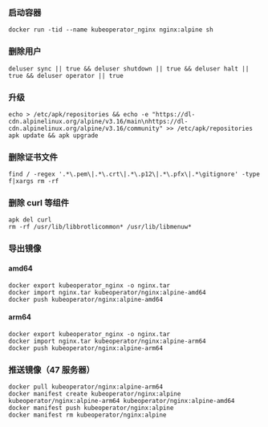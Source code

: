 ### 启动容器
```shell
docker run -tid --name kubeoperator_nginx nginx:alpine sh
```
### 删除用户
```shell
deluser sync || true && deluser shutdown || true && deluser halt || true && deluser operator || true
```
### 升级
```shell
echo > /etc/apk/repositories && echo -e "https://dl-cdn.alpinelinux.org/alpine/v3.16/main\nhttps://dl-cdn.alpinelinux.org/alpine/v3.16/community" >> /etc/apk/repositories
apk update && apk upgrade
```
### 删除证书文件
```shell
find / -regex '.*\.pem\|.*\.crt\|.*\.p12\|.*\.pfx\|.*\gitignore' -type f|xargs rm -rf
```
### 删除 curl 等组件
```shell
apk del curl
rm -rf /usr/lib/libbrotlicommon* /usr/lib/libmenuw*
```
### 导出镜像
#### amd64
```shell
docker export kubeoperator_nginx -o nginx.tar
docker import nginx.tar kubeoperator/nginx:alpine-amd64
docker push kubeoperator/nginx:alpine-amd64
```
#### arm64
```shell
docker export kubeoperator_nginx -o nginx.tar
docker import nginx.tar kubeoperator/nginx:alpine-arm64
docker push kubeoperator/nginx:alpine-arm64
```
### 推送镜像（47 服务器）
```shell
docker pull kubeoperator/nginx:alpine-arm64
docker manifest create kubeoperator/nginx:alpine kubeoperator/nginx:alpine-arm64 kubeoperator/nginx:alpine-amd64
docker manifest push kubeoperator/nginx:alpine
docker manifest rm kubeoperator/nginx:alpine
```
